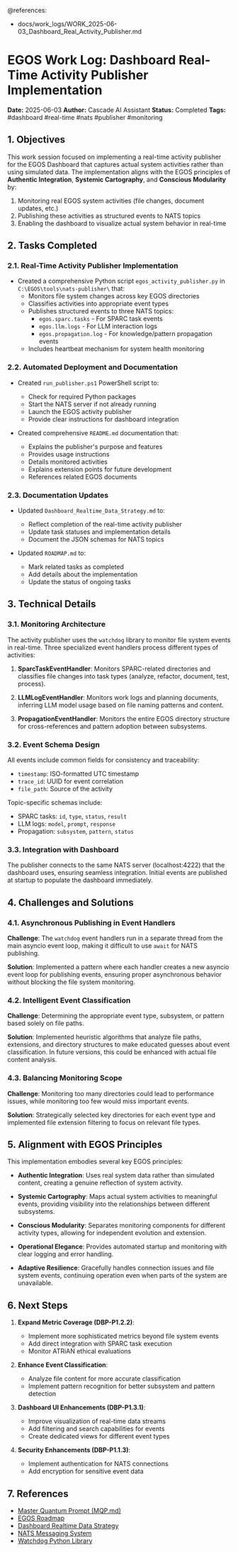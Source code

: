 @references:
  - docs/work_logs/WORK_2025-06-03_Dashboard_Real_Activity_Publisher.md

# EGOS Work Log: Dashboard Real-Time Activity Publisher Implementation

**Date:** 2025-06-03
**Author:** Cascade AI Assistant
**Status:** Completed
**Tags:** #dashboard #real-time #nats #publisher #monitoring

## 1. Objectives

This work session focused on implementing a real-time activity publisher for the EGOS Dashboard that captures actual system activities rather than using simulated data. The implementation aligns with the EGOS principles of **Authentic Integration**, **Systemic Cartography**, and **Conscious Modularity** by:

1. Monitoring real EGOS system activities (file changes, document updates, etc.)
2. Publishing these activities as structured events to NATS topics
3. Enabling the dashboard to visualize actual system behavior in real-time

## 2. Tasks Completed

### 2.1. Real-Time Activity Publisher Implementation

- Created a comprehensive Python script `egos_activity_publisher.py` in `C:\EGOS\tools\nats-publisher\` that:
  - Monitors file system changes across key EGOS directories
  - Classifies activities into appropriate event types
  - Publishes structured events to three NATS topics:
    - `egos.sparc.tasks` - For SPARC task events
    - `egos.llm.logs` - For LLM interaction logs
    - `egos.propagation.log` - For knowledge/pattern propagation events
  - Includes heartbeat mechanism for system health monitoring

### 2.2. Automated Deployment and Documentation

- Created `run_publisher.ps1` PowerShell script to:
  - Check for required Python packages
  - Start the NATS server if not already running
  - Launch the EGOS activity publisher
  - Provide clear instructions for dashboard integration

- Created comprehensive `README.md` documentation that:
  - Explains the publisher's purpose and features
  - Provides usage instructions
  - Details monitored activities
  - Explains extension points for future development
  - References related EGOS documents

### 2.3. Documentation Updates

- Updated `Dashboard_Realtime_Data_Strategy.md` to:
  - Reflect completion of the real-time activity publisher
  - Update task statuses and implementation details
  - Document the JSON schemas for NATS topics

- Updated `ROADMAP.md` to:
  - Mark related tasks as completed
  - Add details about the implementation
  - Update the status of ongoing tasks

## 3. Technical Details

### 3.1. Monitoring Architecture

The activity publisher uses the `watchdog` library to monitor file system events in real-time. Three specialized event handlers process different types of activities:

1. **SparcTaskEventHandler**: Monitors SPARC-related directories and classifies file changes into task types (analyze, refactor, document, test, process).

2. **LLMLogEventHandler**: Monitors work logs and planning documents, inferring LLM model usage based on file naming patterns and content.

3. **PropagationEventHandler**: Monitors the entire EGOS directory structure for cross-references and pattern adoption between subsystems.

### 3.2. Event Schema Design

All events include common fields for consistency and traceability:
- `timestamp`: ISO-formatted UTC timestamp
- `trace_id`: UUID for event correlation
- `file_path`: Source of the activity

Topic-specific schemas include:
- SPARC tasks: `id`, `type`, `status`, `result`
- LLM logs: `model`, `prompt`, `response`
- Propagation: `subsystem`, `pattern`, `status`

### 3.3. Integration with Dashboard

The publisher connects to the same NATS server (localhost:4222) that the dashboard uses, ensuring seamless integration. Initial events are published at startup to populate the dashboard immediately.

## 4. Challenges and Solutions

### 4.1. Asynchronous Publishing in Event Handlers

**Challenge**: The `watchdog` event handlers run in a separate thread from the main asyncio event loop, making it difficult to use `await` for NATS publishing.

**Solution**: Implemented a pattern where each handler creates a new asyncio event loop for publishing events, ensuring proper asynchronous behavior without blocking the file system monitoring.

### 4.2. Intelligent Event Classification

**Challenge**: Determining the appropriate event type, subsystem, or pattern based solely on file paths.

**Solution**: Implemented heuristic algorithms that analyze file paths, extensions, and directory structures to make educated guesses about event classification. In future versions, this could be enhanced with actual file content analysis.

### 4.3. Balancing Monitoring Scope

**Challenge**: Monitoring too many directories could lead to performance issues, while monitoring too few would miss important events.

**Solution**: Strategically selected key directories for each event type and implemented file extension filtering to focus on relevant file types.

## 5. Alignment with EGOS Principles

This implementation embodies several key EGOS principles:

- **Authentic Integration**: Uses real system data rather than simulated content, creating a genuine reflection of system activity.

- **Systemic Cartography**: Maps actual system activities to meaningful events, providing visibility into the relationships between different subsystems.

- **Conscious Modularity**: Separates monitoring components for different activity types, allowing for independent evolution and extension.

- **Operational Elegance**: Provides automated startup and monitoring with clear logging and error handling.

- **Adaptive Resilience**: Gracefully handles connection issues and file system events, continuing operation even when parts of the system are unavailable.

## 6. Next Steps

1. **Expand Metric Coverage (DBP-P1.2.2)**:
   - Implement more sophisticated metrics beyond file system events
   - Add direct integration with SPARC task execution
   - Monitor ATRiAN ethical evaluations

2. **Enhance Event Classification**:
   - Analyze file content for more accurate classification
   - Implement pattern recognition for better subsystem and pattern detection

3. **Dashboard UI Enhancements (DBP-P1.3.1)**:
   - Improve visualization of real-time data streams
   - Add filtering and search capabilities for events
   - Create dedicated views for different event types

4. **Security Enhancements (DBP-P1.1.3)**:
   - Implement authentication for NATS connections
   - Add encryption for sensitive event data

## 7. References

- [Master Quantum Prompt (MQP.md)](file:///C:/EGOS/MQP.md)
- [EGOS Roadmap](file:///C:/EGOS/ROADMAP.md)
- [Dashboard Realtime Data Strategy](file:///C:/EGOS/docs/planning/Dashboard_Realtime_Data_Strategy.md)
- [NATS Messaging System](https://nats.io/)
- [Watchdog Python Library](https://pypi.org/project/watchdog/)